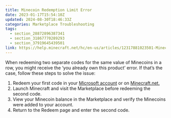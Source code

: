 ```yaml
---
title: Minecoin Redemption Limit Error
date: 2023-01-17T15:54:10Z
updated: 2024-08-30T18:46:33Z
categories: Marketplace Troubleshooting
tags:
  - section_28872896387341
  - section_31867770289293
  - section_37919645439501
link: https://help.minecraft.net/hc/en-us/articles/12317881023501-Minecoin-Redemption-Limit-Error
---
```


When redeeming two separate codes for the same value of Minecoins in a row, you might receive the ‘you already own this product’ error. If that’s the case, follow these steps to solve the issue:

1.  Redeem your first code in your [Microsoft account](https://account.microsoft.com/billing/redeem) or on [Minecraft.net.](https://www.minecraft.net/en-us/redeem)
2.  Launch Minecraft and visit the Marketplace before redeeming the second code.
3.  View your Minecoin balance in the Marketplace and verify the Minecoins were added to your account.
4.  Return to the Redeem page and enter the second code.
